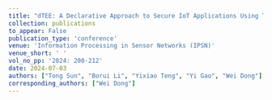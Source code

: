 ```yaml
---
title: "dTEE: A Declarative Approach to Secure IoT Applications Using TrustZone"
collection: publications
to_appear: False
publication_type: 'conference'
venue: 'Information Processing in Sensor Networks (IPSN)'
venue_short: ' '
vol_no_pp: '2024: 200-212'
date: 2024-07-03
authors: ["Tong Sun", "Borui Li", "Yixiao Teng", "Yi Gao", "Wei Dong"]
corresponding_authors: ["Wei Dong"]
---
```


